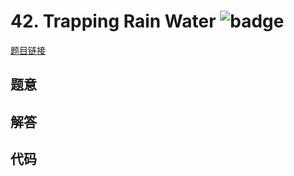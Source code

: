 # 42. Trapping Rain Water ![badge](https://img.shields.io/badge/-hard-red?style=flat-square)

[题目链接](https://leetcode.com/problems/trapping-rain-water)

## 题意

## 解答

## 代码

